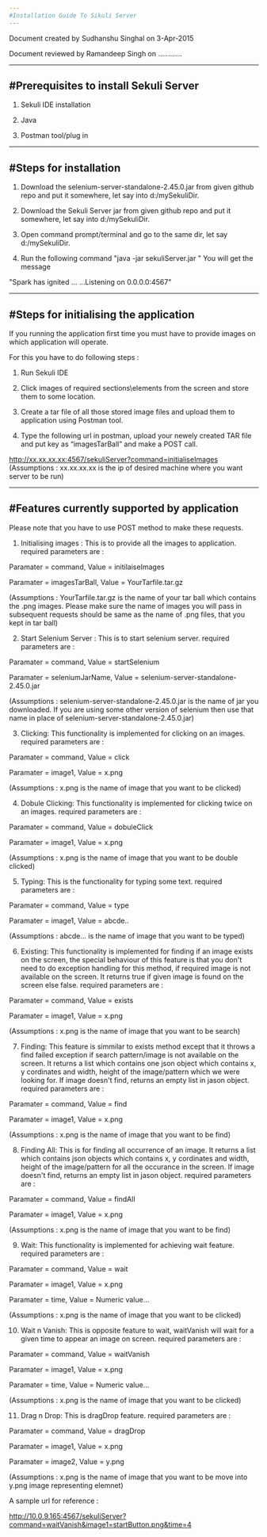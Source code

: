 ```yaml
---
#Installation Guide To Sikuli Server
---
```


Document created by Sudhanshu Singhal on 3-Apr-2015

Document reviewed by Ramandeep Singh on ............

---
#Prerequisites to install Sekuli Server
---
1) Sekuli IDE installation

2) Java

3) Postman tool/plug in

---
#Steps for installation
---
1) Download the selenium-server-standalone-2.45.0.jar from given github repo and put it
somewhere, let say into d:/mySekuliDir.

2) Download the Sekuli Server jar from given github repo and put it
somewhere, let say into d:/mySekuliDir.

3) Open command prompt/terminal and go to the
same dir, let say d:/mySekuliDir.

4) Run the following command "java -jar sekuliServer.jar "
You will get the message 


"Spark has ignited ...
                  ...Listening on 0.0.0.0:4567"


---
#Steps for initialising the application
---
If you running the application first time you must have to provide images on which application will operate.

For this you have to do following steps :

1) Run Sekuli IDE

2) Click images of required sections\elements from the screen and store them to some location.

3) Create a tar file of all those stored image files and upload them to application using Postman tool.

4) Type the following url in postman, upload your newely created TAR file and put key as “imagesTarBall” and make a POST call.


http://xx.xx.xx.xx:4567/sekuliServer?command=initialiseImages
(Assumptions : xx.xx.xx.xx is the ip of desired machine where you want server to be run)

---
#Features currently supported by application
---

Please note that you have to use POST method to make these requests.

1) Initialising images : This is to provide all the images to application.
required parameters are :

Paramater = command, Value = initilaiseImages

Paramater = imagesTarBall, Value = YourTarfile.tar.gz

(Assumptions : YourTarfile.tar.gz is the name of your tar ball which contains the .png images. Please make sure the name of images you will pass in subsequent requests should be same as the name of .png files, that you kept in tar ball)

2) Start Selenium Server : This is to start selenium server.
required parameters are :

Paramater = command, Value = startSelenium

Paramater = seleniumJarName, Value = selenium-server-standalone-2.45.0.jar

(Assumptions : selenium-server-standalone-2.45.0.jar is the name of jar you downloaded. If you are using some other version of selenium then use that name in place of selenium-server-standalone-2.45.0.jar)

3) Clicking: This functionality is implemented for clicking on an images.
required parameters are :

Paramater = command, Value = click

Paramater = image1, Value = x.png

(Assumptions : x.png is the name of image that you want to be clicked)

4) Dobule Clicking: This functionality is implemented for clicking twice on an images.
required parameters are :

Paramater = command, Value = dobuleClick

Paramater = image1, Value = x.png

(Assumptions : x.png is the name of image that you want to be double clicked)

5) Typing: This is the functionality for typing some text.
required parameters are :

Paramater = command, Value = type

Paramater = image1, Value = abcde..

(Assumptions : abcde... is the name of image that you want to be typed)

6) Existing: This functionality is implemented for finding if an image exists on the screen, the special behaviour of this feature is that you don't need to do exception handling for this method, if required image is not available on the screen. It returns true if given image is found on the screen else false.
required parameters are :

Paramater = command, Value = exists

Paramater = image1, Value = x.png

(Assumptions : x.png is the name of image that you want to be search)

7) Finding: This feature is simmilar to exists method except that it throws a find failed exception if search pattern/image is not available on the screen.
It returns a list which contains one json object which contains x, y cordinates and width, height of the image/pattern which we were looking for. If image doesn't find, returns an empty list in jason object.
required parameters are :

Paramater = command, Value = find

Paramater = image1, Value = x.png

(Assumptions : x.png is the name of image that you want to be find)

8) Finding All: This is for finding all occurrence of an image.
It returns a list which contains json objects which contains x, y cordinates and width, height of the image/pattern for all the occurance in the screen. If image doesn't find, returns an empty list in jason object.
required parameters are :

Paramater = command, Value = findAll

Paramater = image1, Value = x.png

(Assumptions : x.png is the name of image that you want to be find)

9) Wait: This functionality is implemented for achieving  wait feature.
required parameters are :

Paramater = command, Value = wait

Paramater = image1, Value = x.png

Paramater = time, Value = Numeric value…

(Assumptions : x.png is the name of image that you want to be clicked)

10) Wait n Vanish: This is opposite feature to wait, waitVanish will wait for a  given time to appear an image on screen.
required parameters are :

Paramater = command, Value = waitVanish

Paramater = image1, Value = x.png

Paramater = time, Value = Numeric value…

(Assumptions : x.png is the name of image that you want to be clicked)

11) Drag n Drop: This is dragDrop feature.
required parameters are :

Paramater = command, Value = dragDrop

Paramater = image1, Value = x.png

Paramater = image2, Value = y.png

(Assumptions : x.png is the name of image that you want to be move into y.png image representing elemnet)

A sample url for reference : 

http://10.0.9.165:4567/sekuliServer?command=waitVanish&image1=startButton.png&time=4 



